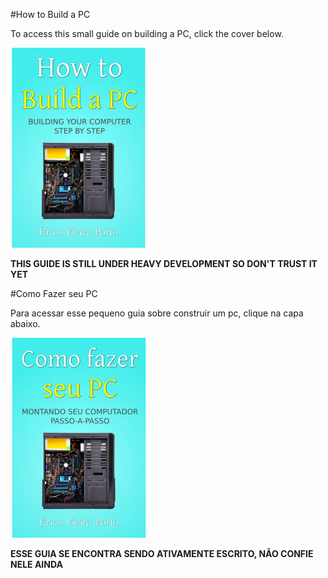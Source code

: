 #How to Build a PC

To access this small guide on building a PC, click the cover below.

<a href="https://github.com/ericoporto/HowToBuildAPC/blob/master/us-EN/HOWTOBUILDAPC.md" rel="How to build a PC">
<img src="https://raw.githubusercontent.com/ericoporto/HowToBuildAPC/master/img/cover_small_usen.png" height="320" >
</a>

**THIS GUIDE IS STILL UNDER HEAVY DEVELOPMENT SO DON'T TRUST IT YET**

#Como Fazer seu PC

Para acessar esse pequeno guia sobre construir um pc, clique na capa abaixo.

<a href="https://github.com/ericoporto/HowToBuildAPC/blob/master/pt-BR/HOWTOBUILDAPC.md" rel="How to build a PC">
<img src="https://raw.githubusercontent.com/ericoporto/HowToBuildAPC/master/img/cover_small_ptbr.png" height="320" >
</a>

**ESSE GUIA SE ENCONTRA SENDO ATIVAMENTE ESCRITO, NÃO CONFIE NELE AINDA**
